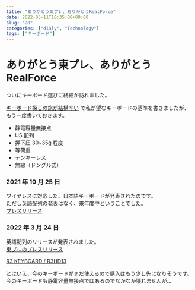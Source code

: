 ```yaml
---
title: "ありがとう東プレ、ありがとうRealForce"
date: 2022-05-11T10:35:00+09:00
slug: "20"
categories: ["dialy", "Technology"]
tags: ["キーボード"]
---
```


# ありがとう東プレ、ありがとう RealForce

ついにキーボード選びに終結が訪れました。

[キーボード探しの旅が結構辛い](https://blog.rikupin.com/p/%E3%82%AD%E3%83%BC%E3%83%9C%E3%83%BC%E3%83%89%E6%8E%A2%E3%81%97%E3%81%AE%E6%97%85%E3%81%8C%E7%B5%90%E6%A7%8B%E8%BE%9B%E3%81%84/) で私が望むキーボードの基準を書きましたが、もう一度書いておきます。

- 静電容量無接点
- US 配列
- 押下圧 30~35g 程度
- 等荷重
- テンキーレス
- 無線（ドングル式）

### 2021 年 10 月 25 日

ワイヤレスに対応した、日本語キーボードが発表されたのです。  
ただし英語配列の発表はなく、来年度中ということでした。  
[プレスリリース](https://www.realforce.co.jp/news/20211026/20211026_R3_new_products_release.pdf)

### 2022 年 3 月 24 日

英語配列のリリースが発表されました。  
[東プレのプレスリリース](https://www.realforce.co.jp/news/20220324/20220324REALFORCE_R3_Eng_rls.pdf)

[R3 KEYBOARD / R3HD13](https://www.realforce.co.jp/products/R3HD13/)

とはいえ、今のキーボードがまだ使えるので購入はもう少し先になりそうです。今のキーボードも静電容量無接点ではあるのでなかなか壊れませんが…

